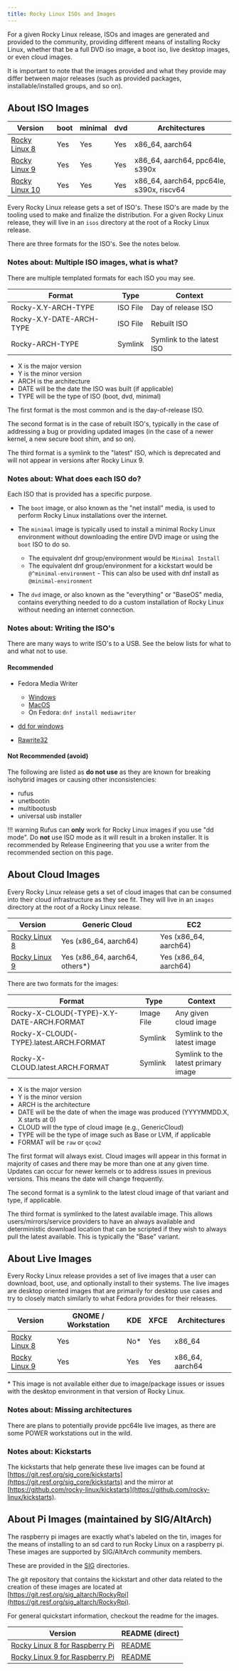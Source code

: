 ```yaml
---
title: Rocky Linux ISOs and Images
---
```


For a given Rocky Linux release, ISOs and images are generated and provided to the community, providing different means of installing Rocky Linux, whether that be a full DVD iso image, a boot iso, live desktop images, or even cloud images.

It is important to note that the images provided and what they provide may differ between major releases (such as provided packages, installable/installed groups, and so on).

## About ISO Images

| Version                                                       | boot | minimal | dvd | Architectures                            |
|---------------------------------------------------------------|------|---------|-----|------------------------------------------|
| [Rocky Linux 8](http://dl.rockylinux.org/pub/rocky/8/isos/)   | Yes  | Yes     | Yes | x86_64, aarch64                          |
| [Rocky Linux 9](http://dl.rockylinux.org/pub/rocky/9/isos/)   | Yes  | Yes     | Yes | x86_64, aarch64, ppc64le, s390x          |
| [Rocky Linux 10](http://dl.rockylinux.org/pub/rocky/10/isos/) | Yes  | Yes     | Yes | x86_64, aarch64, ppc64le, s390x, riscv64 |

Every Rocky Linux release gets a set of ISO's. These ISO's are made by the tooling used to make and finalize the distribution. For a given Rocky Linux release, they will live in an `isos` directory at the root of a Rocky Linux release.

There are three formats for the ISO's. See the notes below.

### Notes about: Multiple ISO images, what is what?

There are multiple templated formats for each ISO you may see.

| Format                   | Type     | Context                   |
|--------------------------|----------|---------------------------|
| Rocky-X.Y-ARCH-TYPE      | ISO File | Day of release ISO        |
| Rocky-X.Y-DATE-ARCH-TYPE | ISO File | Rebuilt ISO               |
| Rocky-ARCH-TYPE          | Symlink  | Symlink to the latest ISO |

* X is the major version
* Y is the minor version
* ARCH is the architecture
* DATE will be the date the ISO was built (if applicable)
* TYPE will be the type of ISO (boot, dvd, minimal)

The first format is the most common and is the day-of-release ISO.

The second format is in the case of rebuilt ISO's, typically in the case of addressing a bug or providing updated images (in the case of a newer kernel, a new secure boot shim, and so on).

The third format is a symlink to the "latest" ISO, which is deprecated and will
not appear in versions after Rocky Linux 9.

### Notes about: What does each ISO do?

Each ISO that is provided has a specific purpose.

* The `boot` image, or also known as the "net install" media, is used to perform Rocky Linux installations over the internet.
* The `minimal` image is typically used to install a minimal Rocky Linux environment without downloading the entire DVD image or using the `boot` ISO to do so.

    * The equivalent dnf group/environment would be `Minimal Install`
    * The equivalent dnf group/environment for a kickstart would be `@^minimal-environment` - This can also be used with dnf install as `@minimal-environment`

* The `dvd` image, or also known as the "everything" or "BaseOS" media, contains everything needed to do a custom installation of Rocky Linux without needing an internet connection.

### Notes about: Writing the ISO's

There are many ways to write ISO's to a USB. See the below lists for what to and what not to use.


#### Recommended

* Fedora Media Writer

    * [Windows](https://getfedora.org/fmw/FedoraMediaWriter-win32-latest.exe)
    * [MacOS](https://getfedora.org/fmw/FedoraMediaWriter-osx-latest.dmg)
    * On Fedora: `dnf install mediawriter`

* [dd for windows](http://www.chrysocome.net/dd)
* [Rawrite32](https://www.netbsd.org/~martin/rawrite32/)

#### Not Recommended (avoid)

The following are listed as **do not use** as they are known for breaking isohybrid images or causing other inconsistencies:

* rufus
* unetbootin
* multibootusb
* universal usb installer

!!! warning
    Rufus can **only** work for Rocky Linux images if you use "dd mode". Do **not** use ISO mode as it will result in a broken installer. It is recommended by Release Engineering that you use a writer from the recommended section on this page.

## About Cloud Images

Every Rocky Linux release gets a set of cloud images that can be consumed into their cloud infrastructure as they see fit. They will live in an `images` directory at the root of a Rocky Linux release.

| Version                                                       | Generic Cloud                   | EC2                   |
|---------------------------------------------------------------|---------------------------------|-----------------------|
| [Rocky Linux 8](http://dl.rockylinux.org/pub/rocky/8/images/) | Yes (x86_64, aarch64)           | Yes (x86_64, aarch64) |
| [Rocky Linux 9](http://dl.rockylinux.org/pub/rocky/9/images/) | Yes (x86_64, aarch64, others\*) | Yes (x86_64, aarch64) |

There are two formats for the images:

| Format                                    | Type       | Context                             |
|-------------------------------------------|------------|-------------------------------------|
| Rocky-X-CLOUD{-TYPE}-X.Y-DATE-ARCH.FORMAT | Image File | Any given cloud image               |
| Rocky-X-CLOUD{-TYPE}.latest.ARCH.FORMAT   | Symlink    | Symlink to the latest image         |
| Rocky-X-CLOUD.latest.ARCH.FORMAT          | Symlink    | Symlink to the latest primary image |

* X is the major version
* Y is the minor version
* ARCH is the architecture
* DATE will be the date of when the image was produced (YYYYMMDD.X, X starts at 0)
* CLOUD will the type of cloud image (e.g., GenericCloud)
* TYPE will be the type of image such as Base or LVM, if applicable
* FORMAT will be `raw` or `qcow2`

The first format will always exist. Cloud images will appear in this format in majority of cases and there may be more than one at any given time. Updates can occur for newer kernels or to address issues in previous versions. This means the date will change frequently.

The second format is a symlink to the latest cloud image of that variant and type, if applicable.

The third format is symlinked to the latest available image. This allows users/mirrors/service providers to have an always available and deterministic download location that can be scripted if they wish to always pull the latest available. This is typically the "Base" variant.

## About Live Images

Every Rocky Linux release provides a set of live images that a user can download, boot, use, and optionally install to their systems. The live images are desktop oriented images that are primarily for desktop use cases and try to closely match similarly to what Fedora provides for their releases.

| Version                                                      | GNOME / Workstation | KDE     | XFCE | Architectures   |
|--------------------------------------------------------------|---------------------|---------|------|-----------------|
| [Rocky Linux 8](https://dl.rockylinux.org/pub/rocky/8/live/) | Yes                 | No\*    | Yes  | x86_64          |
| [Rocky Linux 9](https://dl.rockylinux.org/pub/rocky/9/live/) | Yes                 | Yes     | Yes  | x86_64, aarch64 |

\* This image is not available either due to image/package issues or issues with the desktop environment in that version of Rocky Linux.

### Notes about: Missing architectures

There are plans to potentially provide ppc64le live images, as there are some POWER workstations out in the wild.

### Notes about: Kickstarts

The kickstarts that help generate these live images can be found at [https://git.resf.org/sig_core/kickstarts](https://git.resf.org/sig_core/kickstarts) and the mirror at [https://github.com/rocky-linux/kickstarts](https://github.com/rocky-linux/kickstarts).

## About Pi Images (maintained by SIG/AltArch)

The raspberry pi images are exactly what's labeled on the tin, images for the means of installing to an sd card to run Rocky Linux on a raspberry pi. These images are supported by SIG/AltArch community members.

These are provided in the [SIG](http://dl.rockylinux.org/pub/sig/) directories.

The git repository that contains the kickstart and other data related to the creation of these images are located at [https://git.resf.org/sig_altarch/RockyRpi](https://git.resf.org/sig_altarch/RockyRpi).

For general quickstart information, checkout the readme for the images.

| Version                                                                                       | README (direct)                                                                 |
|-----------------------------------------------------------------------------------------------|---------------------------------------------------------------------------------|
| [Rocky Linux 8 for Raspberry Pi](https://dl.rockylinux.org/pub/sig/8/altarch/aarch64/images/) | [README](https://dl.rockylinux.org/pub/sig/8/altarch/aarch64/images/README.txt) |
| [Rocky Linux 9 for Raspberry Pi](https://dl.rockylinux.org/pub/sig/9/altarch/aarch64/images/) | [README](https://dl.rockylinux.org/pub/sig/9/altarch/aarch64/images/README.txt) |
